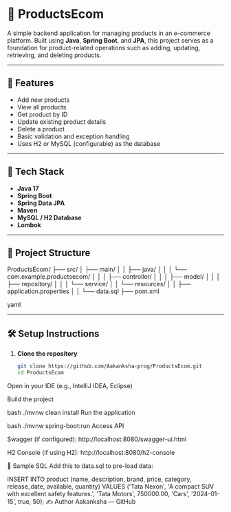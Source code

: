 # 🛒 ProductsEcom

A simple backend application for managing products in an e-commerce platform. Built using **Java**, **Spring Boot**, and **JPA**, this project serves as a foundation for product-related operations such as adding, updating, retrieving, and deleting products.

---

## 🚀 Features

- Add new products
- View all products
- Get product by ID
- Update existing product details
- Delete a product
- Basic validation and exception handling
- Uses H2 or MySQL (configurable) as the database

---

## 🧰 Tech Stack

- **Java 17**
- **Spring Boot**
- **Spring Data JPA**
- **Maven**
- **MySQL / H2 Database**
- **Lombok**

---

## 📁 Project Structure

ProductsEcom/ ├── src/ │ ├── main/ │ │ ├── java/ │ │ │ └── com.example.productsecom/ │ │ │ ├── controller/ │ │ │ ├── model/ │ │ │ ├── repository/ │ │ │ └── service/ │ │ └── resources/ │ │ ├── application.properties │ │ └── data.sql ├── pom.xml

yaml

---

## 🛠️ Setup Instructions

1. **Clone the repository**
   ```bash
   git clone https://github.com/Aakanksha-prog/ProductsEcom.git
   cd ProductsEcom
Open in your IDE (e.g., IntelliJ IDEA, Eclipse)

Build the project

bash
./mvnw clean install
Run the application

bash
./mvnw spring-boot:run
Access API

Swagger (if configured): http://localhost:8080/swagger-ui.html

H2 Console (if using H2): http://localhost:8080/h2-console

🧪 Sample SQL
Add this to data.sql to pre-load data:

INSERT INTO product (name, description, brand, price, category, release_date, available, quantity)
VALUES ('Tata Nexon', 'A compact SUV with excellent safety features.', 'Tata Motors', 750000.00, 'Cars', '2024-01-15', true, 50);
✍️ Author
Aakanksha — GitHub
